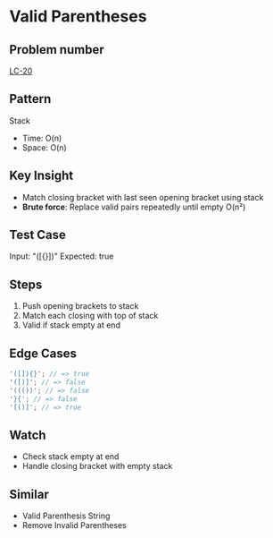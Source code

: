 # Valid Parentheses

## Problem number

[LC-20](https://leetcode.com/problems/valid-parentheses)

## Pattern

Stack

- Time: O(n)
- Space: O(n)

## Key Insight

- Match closing bracket with last seen opening bracket using stack
- **Brute force**: Replace valid pairs repeatedly until empty O(n²)

## Test Case

Input: "([{}])"
Expected: true

## Steps

1. Push opening brackets to stack
2. Match each closing with top of stack
3. Valid if stack empty at end

## Edge Cases

```typescript
'([]){}'; // => true
'([)]'; // => false
'((())'; // => false
'}{'; // => false
'[()]'; // => true
```

## Watch

- Check stack empty at end
- Handle closing bracket with empty stack

## Similar

- Valid Parenthesis String
- Remove Invalid Parentheses
